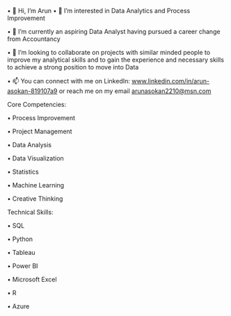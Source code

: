 •	👋 Hi, I’m Arun
•	👀 I’m interested in Data Analytics and Process Improvement

•	🌱 I’m currently an aspiring Data Analyst having pursued a career change from Accountancy 

•	💞️ I’m looking to collaborate on projects with similar minded people to improve my analytical skills and to gain the experience and necessary skills to achieve a strong position to move into Data

•	📫 You can connect with me on LinkedIn: www.linkedin.com/in/arun-asokan-819107a9 or reach me on my email arunasokan2210@msn.com

Core Competencies:

•	Process Improvement

•	Project Management

•	Data Analysis

•	Data Visualization

•	Statistics

•	Machine Learning

•	Creative Thinking

Technical Skills:

•	SQL

•	Python

•	Tableau

•	Power BI

•	Microsoft Excel

•	R

•	Azure
